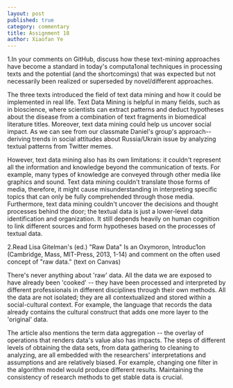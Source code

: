 ```yaml
---
layout: post
published: true
category: commentary
title: Assignment 18
author: Xiaofan Ye
---
```

1.In your comments on GitHub, discuss how these text-mining approaches have become a standard in today's computa1onal techniques in processing texts and the potential (and the shortcomings) that was expected but not necessarily been realized 
or superseded by novel/different approaches. 

The three texts introduced the field of text data mining and how it could be implemented in real life. Text Data Mining is helpful in many fields, such as in bioscience, where scientists can extract patterns and deduct hypotheses about the disease from a combination of text fragments in biomedical literature titles. Moreover, text data mining could help us uncover social impact. As we can see from our classmate Daniel's group's approach-- deriving trends in social attitudes about Russia/Ukrain issue by analyzing textual patterns from Twitter memes.

However, text data mining also has its own limitations: it couldn't represent all the information and knowledge beyond the communication of texts. For example, many types of knowledge are conveyed through other media like graphics and sound. Text data mining couldn't translate those forms of media, therefore, it might cause misunderstanding in interpreting specific topics that can only be fully comprehended through those media. Furthermore, text data mining couldn't uncover the decisions and thought processes behind the door; the textual data is just a lower-level data identification and organization. It still depends heavily on human cognition to link different sources and form hypotheses based on the processes of textual data.


2.Read Lisa Gitelman's (ed.) "Raw Data" Is an Oxymoron, Introduc1on (Cambridge, Mass, MIT-Press, 2013, 1-14) and comment on the often used concept of "raw data." (text on Canvas)


There's never anything about 'raw' data. All the data we are exposed to have already been 'cooked' -- they have been processed and interpreted by different professionals in different disciplines through their own methods. All the data are not isolated; they are all contextualized and stored within a social-cultural context. For example, the language that records the data already contains the cultural construct that adds one more layer to the 'original' data.

The article also mentions the term data aggregation -- the overlay of operations that renders data's value also has impacts. The steps of different levels of obtaining the data sets, from data gathering to cleaning to analyzing, are all embedded with the researchers' interpretations and assumptions and are relatively biased. For example, changing one filter in the algorithm model would produce different results. Maintaining the consistency of research methods to get stable data is crucial.


